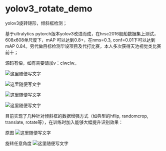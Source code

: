 # yolov3_rotate_demo
yolov3旋转矩形，倾斜框检测；

基于ultralytics pytorch版本yolov3改进而成，在hrsc2016舰船数据集上测试，608x608单尺度下，mAP 可以达到0.8+，在nms=0.3, conf=0.01下可以达到mAP 0.84。另代做目标检测毕设项目及代打比赛，本人多次获得天池视觉类比赛前十；

源码有偿，如有需要请加v：clwclw_

![这里随便写文字](https://github.com/clw5180/yolov3_rotate_demo/blob/master/1.jpg)  

![这里随便写文字](https://github.com/clw5180/yolov3_rotate_demo/blob/master/100000658.jpg)  

![这里随便写文字](https://github.com/clw5180/yolov3_rotate_demo/blob/master/100000679.jpg)  

![这里随便写文字](https://github.com/clw5180/yolov3_rotate_demo/blob/master/100000984.jpg)  



目前实现了几种针对倾斜框的数据增强方式（如典型的hflip, randomcrop, translate, rotate等），在训练时加入能够大幅提升识别效果： 
  
原图
![这里随便写文字](https://github.com/clw5180/yolov3_rotate_demo/blob/master/RandomRotateAngle2.jpg)  
  
旋转任意角度
![这里随便写文字](https://github.com/clw5180/yolov3_rotate_demo/blob/master/RandomRotateAngle.jpg)  

